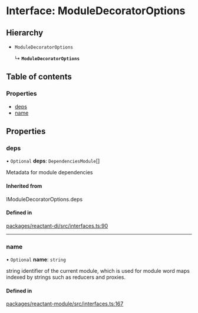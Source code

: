 # Interface: ModuleDecoratorOptions

## Hierarchy

- `ModuleDecoratorOptions`

  ↳ **`ModuleDecoratorOptions`**

## Table of contents

### Properties

- [deps](ModuleDecoratorOptions.md#deps)
- [name](ModuleDecoratorOptions.md#name)

## Properties

### deps

• `Optional` **deps**: `DependenciesModule`[]

Metadata for module dependencies

#### Inherited from

IModuleDecoratorOptions.deps

#### Defined in

[packages/reactant-di/src/interfaces.ts:90](https://github.com/unadlib/reactant/blob/53894a85/packages/reactant-di/src/interfaces.ts#L90)

___

### name

• `Optional` **name**: `string`

string identifier of the current module, which is used for module word maps indexed by strings such as reducers and proxies.

#### Defined in

[packages/reactant-module/src/interfaces.ts:167](https://github.com/unadlib/reactant/blob/53894a85/packages/reactant-module/src/interfaces.ts#L167)
